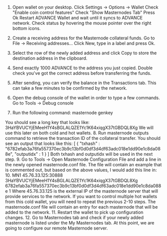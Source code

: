 1.	Open wallet on your desktop.
Click Settings -> Options -> Wallet
Check "Enable coin control features"
Check "Show Masternodes Tab"
Press Ok
Restart ADVANCE Wallet and wait until it syncs to ADVANCE network. Check status by hovering the mouse pointer over the right bottom icons.
 
2.	Create a receiving address for the Masternode collateral funds.
Go to File -> Receiving addresses...
Click New, type in a label and press Ok.
 
3.	Select the row of the newly added address and click Copy to store the destination address in the clipboard.
4.	Send exactly 1000 ADVANCE to the address you just copied. Double check you've got the correct address before transferring the funds.
5.	After sending, you can verify the balance in the Transactions tab. This can take a few minutes to be confirmed by the network.
6.	Open the debug console of the wallet in order to type a few commands.
Go to Tools -> Debug console
7.	Run the following command: masternode genkey
 
You should see a long key that looks like:
3HaYBVUCYjEMeeH1Y4sBGLALQZE1Yc1K64xiqgX37tGBDQL8Xg
We will use this later on both cold and hot wallets.
8.	Run masternode outputs command to retrieve the transaction ID of the collateral transfer.
You should see an output that looks like this:
[
   {
     "txhash" : "6782efab3a76fa557370ec3b9c13bf0d0df3d4df63adc018e1dd90e1c8da088e",
     "outputidx" : 1
   }
]
Both txhash and outputidx will be used in the next step.
9.	Go to Tools -> Open Masternode Configuration File and add a line in the newly opened masternode.conf file. The file will contain an example that is commented out, but based on the above values, I would add this line in:
10.	MN1 45.76.33.125:30888 3HaYBVUCYjEMeeH1Y4sBGLALQZE1Yc1K64xiqgX37tGBDQL8Xg 6782efab3a76fa557370ec3b9c13bf0d0df3d4df63adc018e1dd90e1c8da088e 1
Where 45.76.33.125 is the external IP of the masternode server that will provide services to the network.
If you want to control multiple hot wallets from this cold wallet, you will need to repeat the previous 2-10 steps. The masternode.conf file will contain an entry for each masternode that will be added to the network.
11.	Restart the wallet to pick up configuration changes.
12.	Go to Masternodes tab and check if your newly added masternode is listed under the My Masternodes tab.
At this point, we are going to configure our remote Masternode server.
